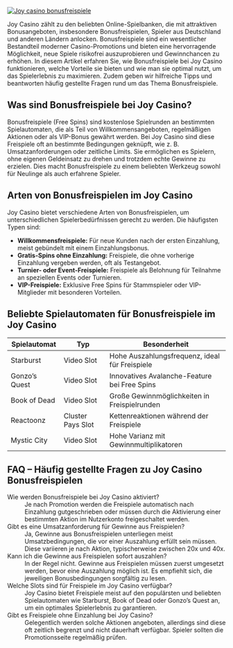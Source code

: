 [![Joy casino bonusfreispiele](https://123-caf.pages.dev/gitsignup.png)](https://vrmoo.ru/Bt82HjjY)

<p>Joy Casino zählt zu den beliebten Online-Spielbanken, die mit attraktiven Bonusangeboten, insbesondere Bonusfreispielen, Spieler aus Deutschland und anderen Ländern anlocken. Bonusfreispiele sind ein wesentlicher Bestandteil moderner Casino-Promotions und bieten eine hervorragende Möglichkeit, neue Spiele risikofrei auszuprobieren und Gewinnchancen zu erhöhen. In diesem Artikel erfahren Sie, wie Bonusfreispiele bei Joy Casino funktionieren, welche Vorteile sie bieten und wie man sie optimal nutzt, um das Spielerlebnis zu maximieren. Zudem geben wir hilfreiche Tipps und beantworten häufig gestellte Fragen rund um das Thema Bonusfreispiele.</p>  <h2>Was sind Bonusfreispiele bei Joy Casino?</h2> <p>Bonusfreispiele (Free Spins) sind kostenlose Spielrunden an bestimmten Spielautomaten, die als Teil von Willkommensangeboten, regelmäßigen Aktionen oder als VIP-Bonus gewährt werden. Bei Joy Casino sind diese Freispiele oft an bestimmte Bedingungen geknüpft, wie z. B. Umsatzanforderungen oder zeitliche Limits. Sie ermöglichen es Spielern, ohne eigenen Geldeinsatz zu drehen und trotzdem echte Gewinne zu erzielen. Dies macht Bonusfreispiele zu einem beliebten Werkzeug sowohl für Neulinge als auch erfahrene Spieler.</p>  <h2>Arten von Bonusfreispielen im Joy Casino</h2> <p>Joy Casino bietet verschiedene Arten von Bonusfreispielen, um unterschiedlichen Spielerbedürfnissen gerecht zu werden. Die häufigsten Typen sind:</p> <ul> <li><strong>Willkommensfreispiele:</strong> Für neue Kunden nach der ersten Einzahlung, meist gebündelt mit einem Einzahlungsbonus.</li> <li><strong>Gratis-Spins ohne Einzahlung:</strong> Freispiele, die ohne vorherige Einzahlung vergeben werden, oft als Testangebot.</li> <li><strong>Turnier- oder Event-Freispiele:</strong> Freispiele als Belohnung für Teilnahme an speziellen Events oder Turnieren.</li> <li><strong>VIP-Freispiele:</strong> Exklusive Free Spins für Stammspieler oder VIP-Mitglieder mit besonderen Vorteilen.</li> </ul>  <h2>Beliebte Spielautomaten für Bonusfreispiele im Joy Casino</h2> <table> <thead> <tr> <th>Spielautomat</th> <th>Typ</th> <th>Besonderheit</th> </tr> </thead> <tbody> <tr> <td>Starburst</td> <td>Video Slot</td> <td>Hohe Auszahlungsfrequenz, ideal für Freispiele</td> </tr> <tr> <td>Gonzo’s Quest</td> <td>Video Slot</td> <td>Innovatives Avalanche-Feature bei Free Spins</td> </tr> <tr> <td>Book of Dead</td> <td>Video Slot</td> <td>Große Gewinnmöglichkeiten in Freispielrunden</td> </tr> <tr> <td>Reactoonz</td> <td>Cluster Pays Slot</td> <td>Kettenreaktionen während der Freispiele</td> </tr> <tr> <td>Mystic City</td> <td>Video Slot</td> <td>Hohe Varianz mit Gewinnmultiplikatoren</td> </tr> </tbody> </table>  <h2>FAQ – Häufig gestellte Fragen zu Joy Casino Bonusfreispielen</h2> <dl> <dt>Wie werden Bonusfreispiele bei Joy Casino aktiviert?</dt> <dd>Je nach Promotion werden die Freispiele automatisch nach Einzahlung gutgeschrieben oder müssen durch die Aktivierung einer bestimmten Aktion im Nutzerkonto freigeschaltet werden.</dd>  <dt>Gibt es eine Umsatzanforderung für Gewinne aus Freispielen?</dt> <dd>Ja, Gewinne aus Bonusfreispielen unterliegen meist Umsatzbedingungen, die vor einer Auszahlung erfüllt sein müssen. Diese variieren je nach Aktion, typischerweise zwischen 20x und 40x.</dd>  <dt>Kann ich die Gewinne aus Freispielen sofort auszahlen?</dt> <dd>In der Regel nicht. Gewinne aus Freispielen müssen zuerst umgesetzt werden, bevor eine Auszahlung möglich ist. Es empfiehlt sich, die jeweiligen Bonusbedingungen sorgfältig zu lesen.</dd>  <dt>Welche Slots sind für Freispiele im Joy Casino verfügbar?</dt> <dd>Joy Casino bietet Freispiele meist auf den populärsten und beliebten Spielautomaten wie Starburst, Book of Dead oder Gonzo’s Quest an, um ein optimales Spielerlebnis zu garantieren.</dd>  <dt>Gibt es Freispiele ohne Einzahlung bei Joy Casino?</dt> <dd>Gelegentlich werden solche Aktionen angeboten, allerdings sind diese oft zeitlich begrenzt und nicht dauerhaft verfügbar. Spieler sollten die Promotionsseite regelmäßig prüfen.</dd> </dl>
